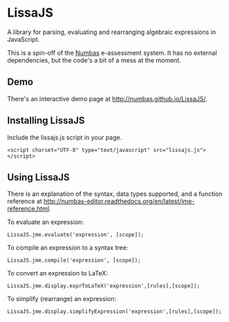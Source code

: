 LissaJS
=======

A library for parsing, evaluating and rearranging algebraic expressions in JavaScript.

This is a spin-off of the [Numbas](https://github.com/numbas/Numbas) e-assessment system. It has no external dependencies, but the code's a bit of a mess at the moment.

Demo
----

There's an interactive demo page at http://numbas.github.io/LissaJS/.

Installing LissaJS
------------------

Include the lissajs.js script in your page.

    <script charset="UTF-8" type="text/javascript" src="lissajs.js"></script>

Using LissaJS
-------------

There is an explanation of the syntax, data types supported, and a function reference at http://numbas-editor.readthedocs.org/en/latest/jme-reference.html.

To evaluate an expression:

    LissaJS.jme.evaluate('expression', [scope]);
    
To compile an expression to a syntax tree:

    LissaJS.jme.compile('expression', [scope]);
    
To convert an expression to LaTeX:

    LissaJS.jme.display.exprToLaTeX('expression',[rules],[scope]);
    
To simplify (rearrange) an expression:

    LissaJS.jme.display.simplifyExpression('expression',[rules],[scope]);

